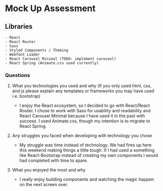 # Mock Up Assessment

## Libraries

    - React
    - React Router
    - Sass
    - Styled Components / Theming
    - Webfont Loader
    - React Carousel Minimal (TODO: implement carousel)
    - React Spring (Animate.css used currently)

### Questions

1. What you technologies you used and why (if you only used html, css, and js please explain any templates or frameworks you may have used i.e. bootstrap)
    - I enjoy the React ecosystem, so I decided to go with React/React Router. I chose to work with Sass for usability and readability and React Carousel Minimal because I have used it in the past with success. I used Animate.css, though my intention is to migrate to React Spring.

2. Any struggles you faced when developing with technology you chose
    - My struggle was time instead of technology. We had fires up here this weekend making things a little tough. If I had used a something like React-Bootstrap instead of creating my own components I would had completed with time to spare.

3. What you enjoyed the most and why
    - I really enjoy building components and watching the magic happen on the next screen over.